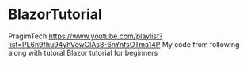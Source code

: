 # BlazorTutorial
PragimTech https://www.youtube.com/playlist?list=PL6n9fhu94yhVowClAs8-6nYnfsOTma14P
My code from following along with tutoral Blazor tutorial for beginners
